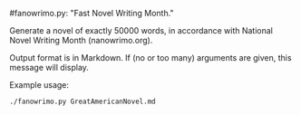 #fanowrimo.py: "Fast Novel Writing Month."

Generate a novel of exactly 50000 words, in accordance with National Novel Writing Month (nanowrimo.org).

Output format is in Markdown. If (no or too many) arguments are given, this message will display.

Example usage:  

    ./fanowrimo.py GreatAmericanNovel.md
